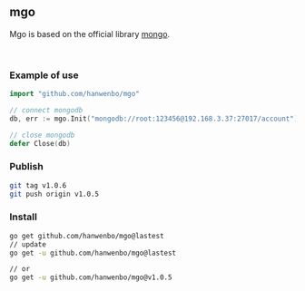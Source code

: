 ## mgo

Mgo is based on the official library [mongo](https://github.com/mongodb/mongo-go-driver).

<br>

### Example of use

```go
import "github.com/hanwenbo/mgo"

// connect mongodb
db, err := mgo.Init("mongodb://root:123456@192.168.3.37:27017/account")

// close mongodb
defer Close(db)
```


### Publish

```bash
git tag v1.0.6
git push origin v1.0.5
```

### Install
```bash
go get github.com/hanwenbo/mgo@lastest
// update
go get -u github.com/hanwenbo/mgo@lastest

// or 
go get -u github.com/hanwenbo/mgo@v1.0.5
```